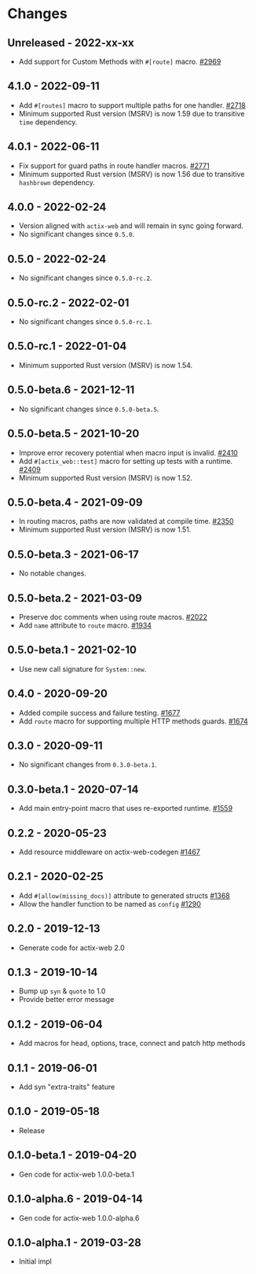 # Changes

## Unreleased - 2022-xx-xx

- Add support for Custom Methods with `#[route]` macro. [#2969]

[#2969]: https://github.com/actix/actix-web/pull/2969

## 4.1.0 - 2022-09-11

- Add `#[routes]` macro to support multiple paths for one handler. [#2718]
- Minimum supported Rust version (MSRV) is now 1.59 due to transitive `time` dependency.

[#2718]: https://github.com/actix/actix-web/pull/2718

## 4.0.1 - 2022-06-11

- Fix support for guard paths in route handler macros. [#2771]
- Minimum supported Rust version (MSRV) is now 1.56 due to transitive `hashbrown` dependency.

[#2771]: https://github.com/actix/actix-web/pull/2771

## 4.0.0 - 2022-02-24

- Version aligned with `actix-web` and will remain in sync going forward.
- No significant changes since `0.5.0`.

## 0.5.0 - 2022-02-24

- No significant changes since `0.5.0-rc.2`.

## 0.5.0-rc.2 - 2022-02-01

- No significant changes since `0.5.0-rc.1`.

## 0.5.0-rc.1 - 2022-01-04

- Minimum supported Rust version (MSRV) is now 1.54.

## 0.5.0-beta.6 - 2021-12-11

- No significant changes since `0.5.0-beta.5`.

## 0.5.0-beta.5 - 2021-10-20

- Improve error recovery potential when macro input is invalid. [#2410]
- Add `#[actix_web::test]` macro for setting up tests with a runtime. [#2409]
- Minimum supported Rust version (MSRV) is now 1.52.

[#2410]: https://github.com/actix/actix-web/pull/2410
[#2409]: https://github.com/actix/actix-web/pull/2409

## 0.5.0-beta.4 - 2021-09-09

- In routing macros, paths are now validated at compile time. [#2350]
- Minimum supported Rust version (MSRV) is now 1.51.

[#2350]: https://github.com/actix/actix-web/pull/2350

## 0.5.0-beta.3 - 2021-06-17

- No notable changes.

## 0.5.0-beta.2 - 2021-03-09

- Preserve doc comments when using route macros. [#2022]
- Add `name` attribute to `route` macro. [#1934]

[#2022]: https://github.com/actix/actix-web/pull/2022
[#1934]: https://github.com/actix/actix-web/pull/1934

## 0.5.0-beta.1 - 2021-02-10

- Use new call signature for `System::new`.

## 0.4.0 - 2020-09-20

- Added compile success and failure testing. [#1677]
- Add `route` macro for supporting multiple HTTP methods guards. [#1674]

[#1677]: https://github.com/actix/actix-web/pull/1677
[#1674]: https://github.com/actix/actix-web/pull/1674

## 0.3.0 - 2020-09-11

- No significant changes from `0.3.0-beta.1`.

## 0.3.0-beta.1 - 2020-07-14

- Add main entry-point macro that uses re-exported runtime. [#1559]

[#1559]: https://github.com/actix/actix-web/pull/1559

## 0.2.2 - 2020-05-23

- Add resource middleware on actix-web-codegen [#1467]

[#1467]: https://github.com/actix/actix-web/pull/1467

## 0.2.1 - 2020-02-25

- Add `#[allow(missing_docs)]` attribute to generated structs [#1368]
- Allow the handler function to be named as `config` [#1290]

[#1368]: https://github.com/actix/actix-web/issues/1368
[#1290]: https://github.com/actix/actix-web/issues/1290

## 0.2.0 - 2019-12-13

- Generate code for actix-web 2.0

## 0.1.3 - 2019-10-14

- Bump up `syn` & `quote` to 1.0
- Provide better error message

## 0.1.2 - 2019-06-04

- Add macros for head, options, trace, connect and patch http methods

## 0.1.1 - 2019-06-01

- Add syn "extra-traits" feature

## 0.1.0 - 2019-05-18

- Release

## 0.1.0-beta.1 - 2019-04-20

- Gen code for actix-web 1.0.0-beta.1

## 0.1.0-alpha.6 - 2019-04-14

- Gen code for actix-web 1.0.0-alpha.6

## 0.1.0-alpha.1 - 2019-03-28

- Initial impl
